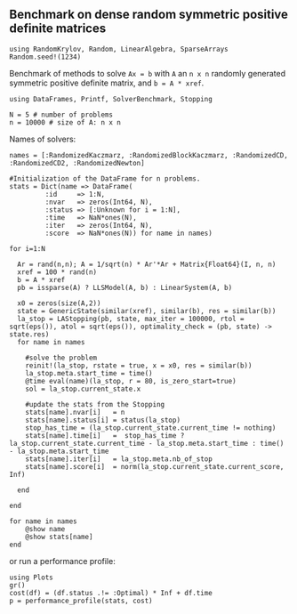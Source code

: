 ## Benchmark on dense random symmetric positive definite matrices

```@example ex1
using RandomKrylov, Random, LinearAlgebra, SparseArrays
Random.seed!(1234)
```
Benchmark of methods to solve `Ax = b` with `A` an `n x n` randomly generated symmetric positive definite matrix, and `b = A * xref`.
```@example ex1
using DataFrames, Printf, SolverBenchmark, Stopping
```
```@example ex1
N = 5 # number of problems
n = 10000 # size of A: n x n
```
Names of solvers:
```@example ex1
names = [:RandomizedKaczmarz, :RandomizedBlockKaczmarz, :RandomizedCD, :RandomizedCD2, :RandomizedNewton]
```

```@example ex1
#Initialization of the DataFrame for n problems.
stats = Dict(name => DataFrame(
         :id     => 1:N,
         :nvar   => zeros(Int64, N),
         :status => [:Unknown for i = 1:N],
         :time   => NaN*ones(N),
         :iter   => zeros(Int64, N),
         :score  => NaN*ones(N)) for name in names)
```

```@example ex1
for i=1:N

  Ar = rand(n,n); A = 1/sqrt(n) * Ar'*Ar + Matrix{Float64}(I, n, n)
  xref = 100 * rand(n)
  b = A * xref
  pb = issparse(A) ? LLSModel(A, b) : LinearSystem(A, b)

  x0 = zeros(size(A,2))
  state = GenericState(similar(xref), similar(b), res = similar(b))
  la_stop = LAStopping(pb, state, max_iter = 100000, rtol = sqrt(eps()), atol = sqrt(eps()), optimality_check = (pb, state) -> state.res)
  for name in names

    #solve the problem
    reinit!(la_stop, rstate = true, x = x0, res = similar(b))
    la_stop.meta.start_time = time()
    @time eval(name)(la_stop, r = 80, is_zero_start=true)
    sol = la_stop.current_state.x

    #update the stats from the Stopping
    stats[name].nvar[i]   = n
    stats[name].status[i] = status(la_stop)
    stop_has_time = (la_stop.current_state.current_time != nothing)
    stats[name].time[i]   =  stop_has_time ? la_stop.current_state.current_time - la_stop.meta.start_time : time() - la_stop.meta.start_time
    stats[name].iter[i]   = la_stop.meta.nb_of_stop
    stats[name].score[i]  = norm(la_stop.current_state.current_score, Inf)

  end

end
```

```@example ex1
for name in names
    @show name
    @show stats[name]
end
```
or run a performance profile:
```@example ex1
using Plots
gr()
cost(df) = (df.status .!= :Optimal) * Inf + df.time
p = performance_profile(stats, cost)
```
